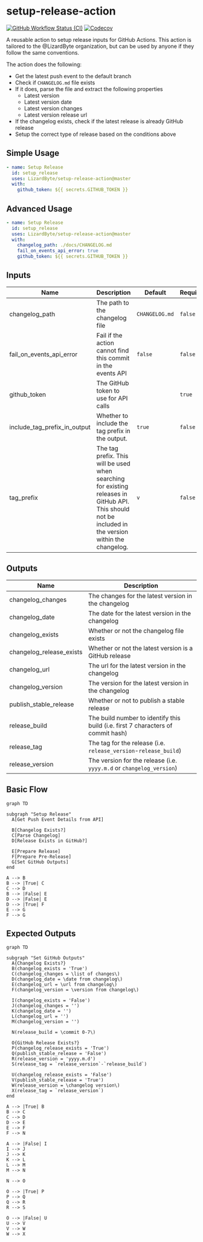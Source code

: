 # setup-release-action
[![GitHub Workflow Status (CI)](https://img.shields.io/github/actions/workflow/status/lizardbyte/setup-release-action/ci.yml.svg?branch=master&label=CI%20build&logo=github&style=for-the-badge)](https://github.com/LizardByte/setup-release-action/actions/workflows/ci.yml?query=branch%3Amaster)
[![Codecov](https://img.shields.io/codecov/c/gh/LizardByte/setup-release-action.svg?token=joIISKAJtv&style=for-the-badge&logo=codecov&label=codecov)](https://app.codecov.io/gh/LizardByte/setup-release-action)

A reusable action to setup release inputs for GitHub Actions. This action is tailored to the
@LizardByte organization, but can be used by anyone if they follow the same conventions.

The action does the following:

- Get the latest push event to the default branch
- Check if `CHANGELOG.md` file exists
- If it does, parse the file and extract the following properties
  - Latest version
  - Latest version date
  - Latest version changes
  - Latest version release url
- If the changelog exists, check if the latest release is already GitHub release
- Setup the correct type of release based on the conditions above

## Simple Usage
```yaml
- name: Setup Release
  id: setup_release
  uses: LizardByte/setup-release-action@master
  with:
    github_token: ${{ secrets.GITHUB_TOKEN }}
```

## Advanced Usage
```yaml
- name: Setup Release
  id: setup_release
  uses: LizardByte/setup-release-action@master
  with:
    changelog_path: ./docs/CHANGELOG.md
    fail_on_events_api_error: true
    github_token: ${{ secrets.GITHUB_TOKEN }}
```

## Inputs
| Name                         | Description                                                                                                                                            | Default        | Required |
|------------------------------|--------------------------------------------------------------------------------------------------------------------------------------------------------|----------------|----------|
| changelog_path               | The path to the changelog file                                                                                                                         | `CHANGELOG.md` | `false`  |
| fail_on_events_api_error     | Fail if the action cannot find this commit in the events API                                                                                           | `false`        | `false`  |
| github_token                 | The GitHub token to use for API calls                                                                                                                  |                | `true`   |
| include_tag_prefix_in_output | Whether to include the tag prefix in the output.                                                                                                       | `true`         | `false`  |
| tag_prefix                   | The tag prefix. This will be used when searching for existing releases in GitHub API. This should not be included in the version within the changelog. | `v`            | `false`  |

## Outputs
| Name                     | Description                                                                      |
|--------------------------|----------------------------------------------------------------------------------|
| changelog_changes        | The changes for the latest version in the changelog                              |
| changelog_date           | The date for the latest version in the changelog                                 |
| changelog_exists         | Whether or not the changelog file exists                                         |
| changelog_release_exists | Whether or not the latest version is a GitHub release                            |
| changelog_url            | The url for the latest version in the changelog                                  |
| changelog_version        | The version for the latest version in the changelog                              |
| publish_stable_release   | Whether or not to publish a stable release                                       |
| release_build            | The build number to identify this build (i.e. first 7 characters of commit hash) |
| release_tag              | The tag for the release (i.e. `release_version`-`release_build`)                 |
| release_version          | The version for the release (i.e. `yyyy.m.d` or `changelog_version`)             |

## Basic Flow
```mermaid
graph TD

subgraph "Setup Release"
  A[Get Push Event Details from API]

  B[Changelog Exists?]
  C[Parse Changelog]
  D[Release Exists in GitHub?]

  E[Prepare Release]
  F[Prepare Pre-Release]
  G[Set GitHub Outputs]
end

A --> B
B --> |True| C
C --> D
B --> |False| E
D --> |False| E
D --> |True| F
E --> G
F --> G

```

## Expected Outputs
```mermaid
graph TD

subgraph "Set GitHub Outputs"
  A{Changelog Exists?}
  B(changelog_exists = 'True')
  C(changelog_changes = \list of changes\)
  D(changelog_date = \date from changelog\)
  E(changelog_url = \url from changelog\)
  F(changelog_version = \version from changelog\)

  I(changelog_exists = 'False')
  J(changelog_changes = '')
  K(changelog_date = '')
  L(changelog_url = '')
  M(changelog_version = '')

  N(release_build = \commit 0-7\)

  O{GitHub Release Exists?}
  P(changelog_release_exists = 'True')
  Q(publish_stable_release = 'False')
  R(release_version = 'yyyy.m.d')
  S(release_tag = `release_version`-`release_build`)

  U(changelog_release_exists = 'False')
  V(publish_stable_release = 'True')
  W(release_version = \changelog version\)
  X(release_tag = `release_version`)
end

A --> |True| B
B --> C
C --> D
D --> E
E --> F
F --> N

A --> |False| I
I --> J
J --> K
K --> L
L --> M
M --> N

N --> O

O --> |True| P
P --> Q
Q --> R
R --> S

O --> |False| U
U --> V
V --> W
W --> X

```
